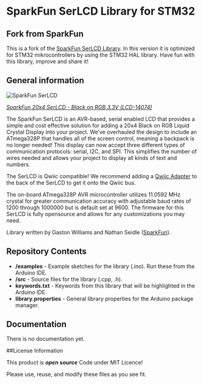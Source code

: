 # SparkFun SerLCD Library for STM32


## Fork from SparkFun

This is a fork of the [ SparkFun SerLCD Library](https://github.com/sparkfun/SparkFun_SerLCD_Arduino_Library). In this version it is optimized for STM32 mikrocontrollers by using the STM32 HAL library. Have fun with this library, improve and share it!


## General information

![SparkFun SerLCD](https://cdn.sparkfun.com//assets/parts/1/1/9/2/7/14074-SparkFun_20x4_SerLCD_-_Black_on_RGB_3.3V-05.jpg)

[*SparkFun 20x4 SerLCD - Black on RGB 3.3V (LCD-14074)*](https://www.sparkfun.com/products/14074)

The SparkFun SerLCD is an AVR-based, serial enabled LCD that provides a simple and cost effective solution for adding a 20x4 Black on RGB Liquid Crystal Display into your project. We’ve overhauled the design to include an ATmega328P that handles all of the screen control, meaning a backpack is no longer needed! This display can now accept three different types of communication protocols: serial, I2C, and SPI. This simplifies the number of wires needed and allows your project to display all kinds of text and numbers.

The SerLCD is Qwiic compatible! We recommend adding a [Qwiic Adapter](https://www.sparkfun.com/products/14495) to the back of the SerLCD to get it onto the Qwiic bus.

The on-board ATmega328P AVR microcontroller utilizes 11.0592 MHz crystal for greater communication accuracy with adjustable baud rates of 1200 through 1000000 but is default set at 9600. The firmware for this SerLCD is fully opensource and allows for any customizations you may need.

Library written by Gaston Williams and Nathan Seidle ([SparkFun](http://www.sparkfun.com)).


## Repository Contents

* **/examples** - Example sketches for the library (.ino). Run these from the Arduino IDE. 
* **/src** - Source files for the library (.cpp, .h).
* **keywords.txt** - Keywords from this library that will be highlighted in the Arduino IDE. 
* **library.properties** - General library properties for the Arduino package manager. 


## Documentation

There is no documentation yet.


##License Information

This product is ***open source*** Code under MIT Licence!

Please use, reuse, and modify these files as you see fit.